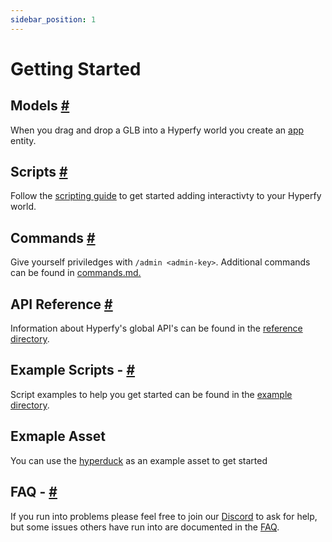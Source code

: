 ```yaml
---
sidebar_position: 1
---
```


# Getting Started

## Models [#](/docs/models.md)

When you drag and drop a GLB into a Hyperfy world you create an [app](/docs/api/entity/App.md) entity.

## Scripts [#](/docs/scripts.md)

Follow the [scripting guide](/docs/scripts.md) to get started adding interactivty to your Hyperfy world.

## Commands [#](/docs/commands.md)

Give yourself priviledges with `/admin <admin-key>`. Additional commands can be found in [commands.md.](/docs/commands.md)

## API Reference [#](/docs/category/api)

Information about Hyperfy's global API's can be found in the [reference directory](/docs/category/api).

## Example Scripts - [#](/docs/category/examples)

Script examples to help you get started can be found in the [example directory](/docs/category/examples).

## Exmaple Asset

You can use the [hyperduck](https://hyperfy.how/model/hyperduck.glb) as an example asset to get started

## FAQ - [#](/docs/faq)

If you run into problems please feel free to join our [Discord](https://discord.gg/KbgAua7XXS) to ask for help, but some issues others have run into are documented in the [FAQ](/docs/faq.md).
